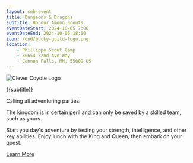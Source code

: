 ```yaml
---
layout: smb-event
title: Dungeons & Dragons
subtitle: Honour Among Scouts
eventDateStart: 2024-10-05 7:00
eventDateEnd: 2024-10-05 18:00
icon: /dnd/bucky-guild-logo.png
location:
    - Phillippo Scout Camp
    - 30654 32nd Ave Way
    - Cannon Falls, MN, 55009 US
---
```


<div class="W(35%)--_s W(70%)--s M(a)">
<img src="{{@root.rootPath}}{{icon}}" alt="Clever Coyote Logo" class="W(100%)" />
</div>

<div class="D(f) Jc(c) Fz(2em) Fw(b)">

{{subtitle}}

</div>

<p>Calling all adventuring parties!</p>

<p>The kingdom is in certain peril and can only be saved by a skilled team, such as yours.</p>

<p>Start you day's adventure by testing your strength, intelligence, and other key abilities. Enjoy lunch with the King and Queen, then embark on your quest.</p>

<div class="D(f) Jc(c) Fz(2em) Fw(b)">
<div><a href="/dnd/">Learn More</a></div>
</div>
